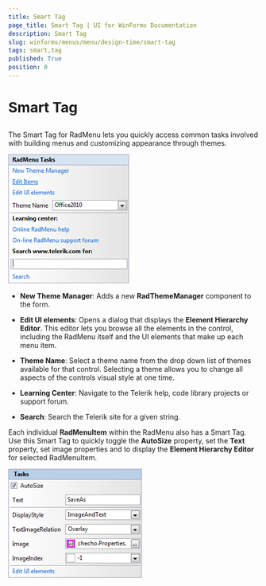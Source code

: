 ```yaml
---
title: Smart Tag
page_title: Smart Tag | UI for WinForms Documentation
description: Smart Tag
slug: winforms/menus/menu/design-time/smart-tag
tags: smart,tag
published: True
position: 0
---
```


# Smart Tag



## 

The Smart Tag for RadMenu lets you quickly access common tasks involved with building menus and customizing appearance through themes.

![menus-menu-design-time-smart-tag 001](images/menus-menu-design-time-smart-tag001.png)

* __New Theme Manager__: Adds a new __RadThemeManager__ component to the form.

* __Edit UI elements__: Opens a dialog that displays the __Element Hierarchy Editor__. This editor lets you browse all the elements in the control, including the RadMenu itself and the UI elements that make up each menu item.

* __Theme Name__: Select a theme name from the drop down list of themes available for that control. Selecting a theme allows you to change all aspects of the controls visual style at one time.

* __Learning Center__: Navigate to the Telerik help, code library projects or support forum.

* __Search__: Search the Telerik site for a given string.


Each individual __RadMenuItem__ within the RadMenu also has a Smart Tag. Use this Smart Tag to quickly toggle the __AutoSize__ property, set the __Text__ property, set image properties and to display the __Element Hierarchy Editor__ for selected RadMenuItem.

![menus-menu-design-time-smart-tag 002](images/menus-menu-design-time-smart-tag002.png)
